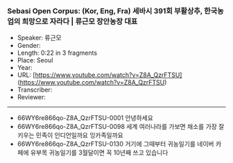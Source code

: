 ### Sebasi Open Corpus: (Kor, Eng, Fra) 세바시 391회 부활상추, 한국농업의 희망으로 자라다 | 류근모 장안농장 대표

- Speaker: 류근모
- Gender: 
- Length: 0:22 in 3 fragments
- Place: Seoul
- Year: 
- URL: [https://www.youtube.com/watch?v=Z8A_QzrFTSU] (https://www.youtube.com/watch?v=Z8A_QzrFTSU)
- Transcriber: 
- Reviewer: 

---

- 66WY6re866qo-Z8A_QzrFTSU-0001 안녕하세요
- 66WY6re866qo-Z8A_QzrFTSU-0098 세계 여러나라를 가보면 채소를 가장 잘 키우는 민족이 인디언일까요 잉카족일까요
- 66WY6re866qo-Z8A_QzrFTSU-0130 거기에 그때부터 귀농일기를 네이버 카페에 유부목 귀농일기를 3월달이면 꼭 10년째 쓰고 있습니다
